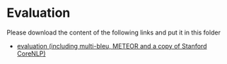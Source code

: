 # Evaluation
Please download the content of the following links and put it in this folder
- [evaluation (including multi-bleu, METEOR and a copy of Stanford CoreNLP)](https://drive.google.com/drive/folders/1FJjvMldeZrJnQd-iVXJ3KGFBLEvsndNY?usp=sharing)
